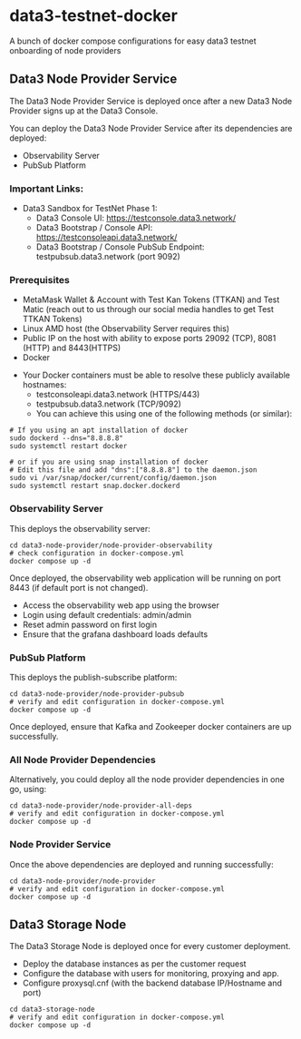 # data3-testnet-docker
A bunch of docker compose configurations for easy data3 testnet onboarding of node providers

## Data3 Node Provider Service
The Data3 Node Provider Service is deployed once after a new Data3 Node Provider signs up at the Data3 Console.

You can deploy the Data3 Node Provider Service after its dependencies are deployed:
* Observability Server
* PubSub Platform

### Important Links:
* Data3 Sandbox for TestNet Phase 1:
  - Data3 Console UI: https://testconsole.data3.network/
  - Data3 Bootstrap / Console API: https://testconsoleapi.data3.network/
  - Data3 Bootstrap / Console PubSub Endpoint: testpubsub.data3.network (port 9092)

### Prerequisites
* MetaMask Wallet & Account with Test Kan Tokens (TTKAN) and Test Matic (reach out to us through our social media handles to get Test TTKAN Tokens)
* Linux AMD host (the Observability Server requires this)
* Public IP on the host with ability to expose ports 29092 (TCP), 8081 (HTTP) and 8443(HTTPS)
* Docker
- Your Docker containers must be able to resolve these publicly available hostnames:
    * testconsoleapi.data3.network (HTTPS/443)
    * testpubsub.data3.network (TCP/9092)
    * You can achieve this using one of the following methods (or similar):
```shell
# If you using an apt installation of docker
sudo dockerd --dns="8.8.8.8"
sudo systemctl restart docker
```

```shell
# or if you are using snap installation of docker
# Edit this file and add "dns":["8.8.8.8"] to the daemon.json
sudo vi /var/snap/docker/current/config/daemon.json
sudo systemctl restart snap.docker.dockerd
```

### Observability Server
This deploys the observability server:
```shell
cd data3-node-provider/node-provider-observability
# check configuration in docker-compose.yml
docker compose up -d
```

Once deployed, the observability web application will be running on port 8443 (if default port is not changed). 
* Access the observability web app using the browser
* Login using default credentials: admin/admin
* Reset admin password on first login
* Ensure that the grafana dashboard loads defaults

### PubSub Platform
This deploys the publish-subscribe platform:
```shell
cd data3-node-provider/node-provider-pubsub
# verify and edit configuration in docker-compose.yml
docker compose up -d
```
Once deployed, ensure that Kafka and Zookeeper docker containers are up successfully.

### All Node Provider Dependencies
Alternatively, you could deploy all the node provider dependencies in one go, using:
```shell
cd data3-node-provider/node-provider-all-deps
# verify and edit configuration in docker-compose.yml
docker compose up -d
```

### Node Provider Service
Once the above dependencies are deployed and running successfully:
```shell
cd data3-node-provider/node-provider
# verify and edit configuration in docker-compose.yml
docker compose up -d
```

## Data3 Storage Node
The Data3 Storage Node is deployed once for every customer deployment.

* Deploy the database instances as per the customer request
* Configure the database with users for monitoring, proxying and app.
* Configure proxysql.cnf (with the backend database IP/Hostname and port)

```shell
cd data3-storage-node
# verify and edit configuration in docker-compose.yml
docker compose up -d
```


